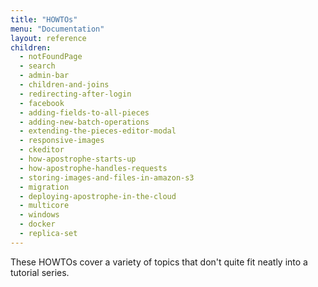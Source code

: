 ```yaml
---
title: "HOWTOs"
menu: "Documentation"
layout: reference
children:
  - notFoundPage
  - search
  - admin-bar
  - children-and-joins
  - redirecting-after-login
  - facebook
  - adding-fields-to-all-pieces
  - adding-new-batch-operations
  - extending-the-pieces-editor-modal
  - responsive-images
  - ckeditor
  - how-apostrophe-starts-up
  - how-apostrophe-handles-requests
  - storing-images-and-files-in-amazon-s3
  - migration
  - deploying-apostrophe-in-the-cloud
  - multicore
  - windows
  - docker
  - replica-set
---
```


These HOWTOs cover a variety of topics that don't quite fit neatly into a tutorial series.

